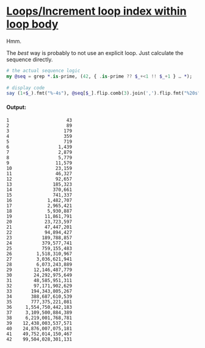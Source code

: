 [1]: https://rosettacode.org/wiki/Loops/Increment_loop_index_within_loop_body

# [Loops/Increment loop index within loop body][1]

Hmm.



The *best* way is probably to not use an explicit loop. Just calculate the sequence directly.

```raku
# the actual sequence logic
my @seq = grep *.is-prime, (42, { .is-prime ?? $_+<1 !! $_+1 } … *);
 
# display code
say (1+$_).fmt("%-4s"), @seq[$_].flip.comb(3).join(',').flip.fmt("%20s") for ^42;
```

#### Output:
```
1                     43
2                     89
3                    179
4                    359
5                    719
6                  1,439
7                  2,879
8                  5,779
9                 11,579
10                23,159
11                46,327
12                92,657
13               185,323
14               370,661
15               741,337
16             1,482,707
17             2,965,421
18             5,930,887
19            11,861,791
20            23,723,597
21            47,447,201
22            94,894,427
23           189,788,857
24           379,577,741
25           759,155,483
26         1,518,310,967
27         3,036,621,941
28         6,073,243,889
29        12,146,487,779
30        24,292,975,649
31        48,585,951,311
32        97,171,902,629
33       194,343,805,267
34       388,687,610,539
35       777,375,221,081
36     1,554,750,442,183
37     3,109,500,884,389
38     6,219,001,768,781
39    12,438,003,537,571
40    24,876,007,075,181
41    49,752,014,150,467
42    99,504,028,301,131
```